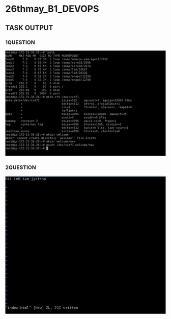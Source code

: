 # 26thmay_B1_DEVOPS
## TASK OUTPUT

### 1QUESTION
<img src=output1.png>




### 2QUESTION
<img src=output2.png>

